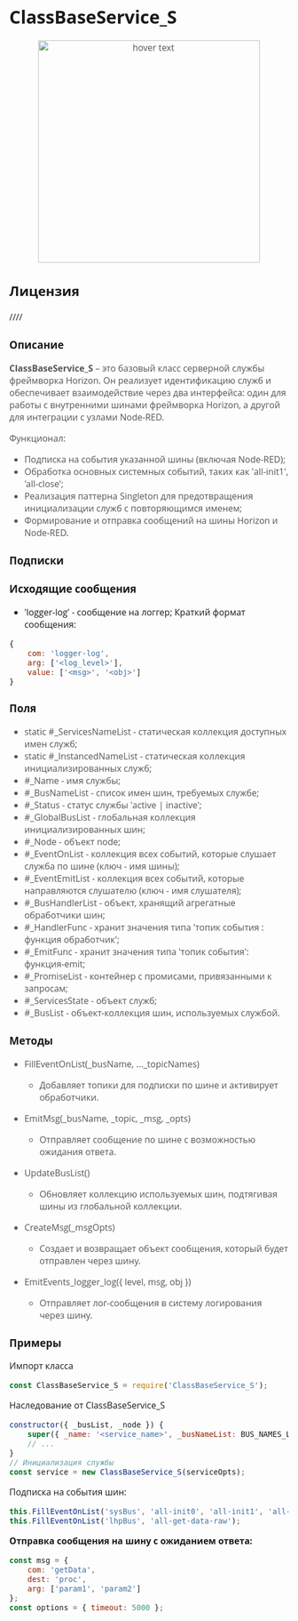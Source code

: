 <div style = "font-family: 'Open Sans', sans-serif; font-size: 16px">

# ClassBaseService_S
<div style = "color: #555">
    <p align="center">
    <img src="./res/logo.png" width="400" title="hover text">
    </p>
</div>

## Лицензия
////

### Описание
<div style = "color: #555">

**ClassBaseService_S** – это базовый класс серверной службы фреймворка Horizon. Он реализует идентификацию служб и обеспечивает взаимодействие через два интерфейса: один для работы с внутренними шинами фреймворка Horizon, а другой для интеграции с узлами Node-RED.

Функционал:
- Подписка на события указанной шины (включая Node-RED);
- Обработка основных системных событий, таких как 'all-init1', 'all-close';
- Реализация паттерна Singleton для предотвращения инициализации служб с повторяющимся именем;
- Формирование и отправка сообщений на шины Horizon и Node-RED.

</div>

### Подписки
<div style = "color: #555">

</div>

### Исходящие сообщения
- 'logger-log' - сообщение на логгер;
Краткий формат сообщения: 
```js
{
    com: 'logger-log',
    arg: ['<log_level>'],
    value: ['<msg>', '<obj>']
}
```

### Поля
<div style = "color: #555">

- static #_ServicesNameList - статическая коллекция доступных имен служб;
- static #_InstancedNameList -  статическая коллекция инициализированных служб;
- #_Name - имя службы;
- #_BusNameList - список имен шин, требуемых службе;
- #_Status - статус службы 'active | inactive';
- #_GlobalBusList - глобальная коллекция инициализированных шин;
- #_Node - объект node;
- #_EventOnList - коллекция всех событий, которые слушает служба по шине (ключ - имя шины);
- #_EventEmitList - коллекция всех событий, которые направляются слушателю (ключ - имя слушателя);
- #_BusHandlerList - объект, хранящий агрегатные обработчики шин;
- #_HandlerFunc - хранит значения типа 'топик события : функция обработчик';
- #_EmitFunc - хранит значения типа 'топик события': функция-emit;
- #_PromiseList - контейнер с промисами, привязанными к запросам;
- #_ServicesState - объект служб;
- #_BusList - объект-коллекция шин, используемых службой.

</div>

### Методы
<div style = "color: #555">

- FillEventOnList(_busName, ..._topicNames)
  - Добавляет топики для подписки по шине и активирует обработчики.

- EmitMsg(_busName, _topic, _msg, _opts)
  - Отправляет сообщение по шине с возможностью ожидания ответа.

- UpdateBusList()
  - Обновляет коллекцию используемых шин, подтягивая шины из глобальной коллекции.

- CreateMsg(_msgOpts)
  - Создает и возвращает объект сообщения, который будет отправлен через шину.

- EmitEvents_logger_log({ level, msg, obj })
  - Отправляет лог-сообщения в систему логирования через шину.

</div>

### Примеры
Импорт класса
```js
const ClassBaseService_S = require('ClassBaseService_S');
```

Наследование от ClassBaseService_S
```js
constructor({ _busList, _node }) {
    super({ _name: '<service_name>', _busNameList: BUS_NAMES_LIST, _busList, _node });
    // ...
}
// Инициализация службы
const service = new ClassBaseService_S(serviceOpts);
```

Подписка на события шин:

```js
this.FillEventOnList('sysBus', 'all-init0', 'all-init1', 'all-close');
this.FillEventOnList('lhpBus', 'all-get-data-raw');
```

**Отправка сообщения на шину с ожиданием ответа:**

```js
const msg = {
    com: 'getData',
    dest: 'proc',
    arg: ['param1', 'param2']
};
const options = { timeout: 5000 };

```

</div>


